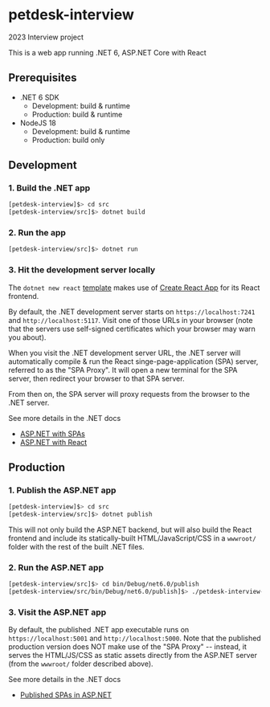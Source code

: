 # petdesk-interview
2023 Interview project

This is a web app running .NET 6, ASP.NET Core with React

## Prerequisites
 - .NET 6 SDK
    - Development: build & runtime
    - Production: build & runtime
 - NodeJS 18
    - Development: build & runtime
    - Production: build only

## Development

### 1. Build the .NET app
```sh
[petdesk-interview]$> cd src
[petdesk-interview/src]$> dotnet build
```

### 2. Run the app
```sh
[petdesk-interview/src]$> dotnet run
```

### 3. Hit the development server locally
The `dotnet new react` [template](https://learn.microsoft.com/en-us/aspnet/core/client-side/spa/react?view=aspnetcore-6.0&tabs=netcore-cli) makes use of [Create React App](https://create-react-app.dev/) for its React frontend.

By default, the .NET development server starts on `https://localhost:7241` and `http://localhost:5117`. Visit one of those URLs in your browser (note that the servers use self-signed certificates which your browser may warn you about).

When you visit the .NET development server URL, the .NET server will automatically compile & run the React singe-page-application (SPA) server, referred to as the "SPA Proxy". It will open a new terminal for the SPA server, then redirect your browser to that SPA server.

From then on, the SPA server will proxy requests from the browser to the .NET server.

See more details in the .NET docs
  - [ASP.NET with SPAs](https://learn.microsoft.com/en-us/aspnet/core/client-side/spa/intro?view=aspnetcore-6.0)
  - [ASP.NET with React](https://learn.microsoft.com/en-us/aspnet/core/client-side/spa/react?view=aspnetcore-6.0&tabs=netcore-cli)

## Production
### 1. Publish the ASP.NET app
```sh
[petdesk-interview]$> cd src
[petdesk-interview/src]$> dotnet publish
```

This will not only build the ASP.NET backend, but will also build the React frontend and include its statically-built HTML/JavaScript/CSS in a `wwwroot/` folder with the rest of the built .NET files.

### 2. Run the ASP.NET app
```sh
[petdesk-interview/src]$> cd bin/Debug/net6.0/publish
[petdesk-interview/src/bin/Debug/net6.0/publish]$> ./petdesk-interview-app.exe
```

### 3. Visit the ASP.NET app
By default, the published .NET app executable runs on `https://localhost:5001` and `http://localhost:5000`. Note that the published production version does NOT make use of the "SPA Proxy" -- instead, it serves the HTML/JS/CSS as static assets directly from the ASP.NET server (from the `wwwroot/` folder described above).

See more details in the .NET docs
 - [Published SPAs in ASP.NET](https://learn.microsoft.com/en-us/aspnet/core/client-side/spa/intro?view=aspnetcore-6.0#published-single-page-apps)